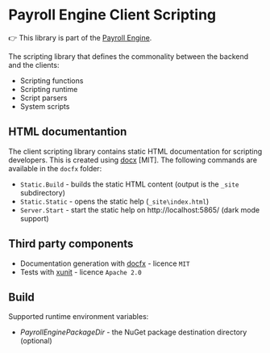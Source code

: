 # Payroll Engine Client Scripting
👉 This library is part of the [Payroll Engine](https://github.com/Payroll-Engine/PayrollEngine/wiki).

The scripting library that defines the commonality between the backend and the clients:
- Scripting functions
- Scripting runtime
- Script parsers
- System scripts

## HTML documentantion
The client scripting library contains static HTML documentation for scripting developers. This is created using [docx](https://github.com/dotnet/docfx) [MIT]. The following commands are available in the `docfx` folder:
- `Static.Build` - builds the static HTML content (output is the `_site` subdirectory)
- `Static.Static` - opens the static help (`_site\index.html`)
- `Server.Start` - start the static help on http://localhost:5865/ (dark mode support)

## Third party components
- Documentation generation with [docfx](https://github.com/dotnet/docfx/) - licence `MIT`
- Tests with [xunit](https://github.com/xunit) - licence `Apache 2.0`

## Build
Supported runtime environment variables:
- *PayrollEnginePackageDir* - the NuGet package destination directory (optional)
